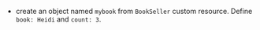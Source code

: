 - create an object named `mybook` from `BookSeller` custom resource. Define `book: Heidi` and `count: 3`.